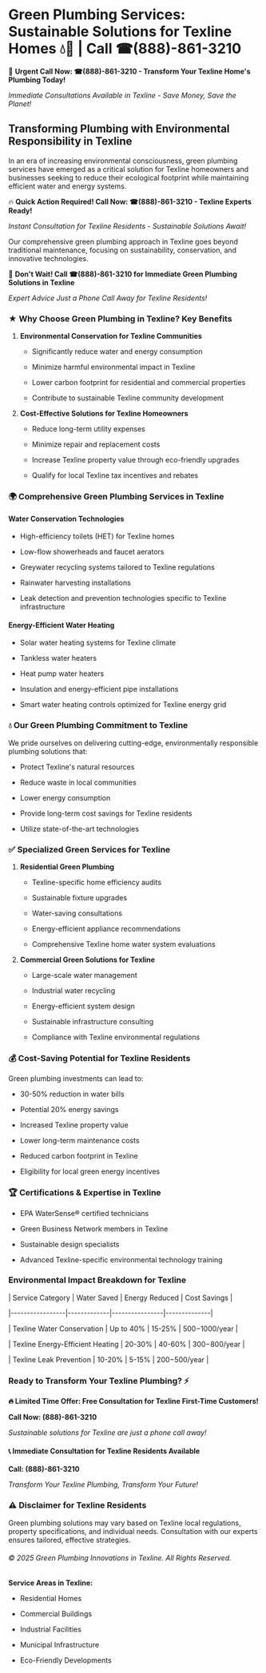 # Green Plumbing Services: Sustainable Solutions for Texline Homes 💧🌿 | Call ☎(888)-861-3210

🚨 **Urgent Call Now: ☎(888)-861-3210 - Transform Your Texline Home's Plumbing Today!**
*Immediate Consultations Available in Texline - Save Money, Save the Planet!*

## Transforming Plumbing with Environmental Responsibility in Texline

In an era of increasing environmental consciousness, green plumbing services have emerged as a critical solution for Texline homeowners and businesses seeking to reduce their ecological footprint while maintaining efficient water and energy systems. 

🔥 **Quick Action Required! Call Now: ☎(888)-861-3210 - Texline Experts Ready!**
*Instant Consultation for Texline Residents - Sustainable Solutions Await!*

Our comprehensive green plumbing approach in Texline goes beyond traditional maintenance, focusing on sustainability, conservation, and innovative technologies.

🚨 **Don't Wait! Call ☎(888)-861-3210 for Immediate Green Plumbing Solutions in Texline**
*Expert Advice Just a Phone Call Away for Texline Residents!*

### ★ Why Choose Green Plumbing in Texline? Key Benefits

1. **Environmental Conservation for Texline Communities** 
   - Significantly reduce water and energy consumption
   - Minimize harmful environmental impact in Texline
   - Lower carbon footprint for residential and commercial properties
   - Contribute to sustainable Texline community development

2. **Cost-Effective Solutions for Texline Homeowners** 
   - Reduce long-term utility expenses
   - Minimize repair and replacement costs
   - Increase Texline property value through eco-friendly upgrades
   - Qualify for local Texline tax incentives and rebates

### 🌍 Comprehensive Green Plumbing Services in Texline

#### Water Conservation Technologies
- High-efficiency toilets (HET) for Texline homes
- Low-flow showerheads and faucet aerators
- Greywater recycling systems tailored to Texline regulations
- Rainwater harvesting installations
- Leak detection and prevention technologies specific to Texline infrastructure

#### Energy-Efficient Water Heating
- Solar water heating systems for Texline climate
- Tankless water heaters
- Heat pump water heaters
- Insulation and energy-efficient pipe installations
- Smart water heating controls optimized for Texline energy grid

### 💧 Our Green Plumbing Commitment to Texline

We pride ourselves on delivering cutting-edge, environmentally responsible plumbing solutions that:
- Protect Texline's natural resources
- Reduce waste in local communities
- Lower energy consumption
- Provide long-term cost savings for Texline residents
- Utilize state-of-the-art technologies

### ✅ Specialized Green Services for Texline

1. **Residential Green Plumbing**
   - Texline-specific home efficiency audits
   - Sustainable fixture upgrades
   - Water-saving consultations
   - Energy-efficient appliance recommendations
   - Comprehensive Texline home water system evaluations

2. **Commercial Green Solutions for Texline**
   - Large-scale water management
   - Industrial water recycling
   - Energy-efficient system design
   - Sustainable infrastructure consulting
   - Compliance with Texline environmental regulations

### 💰 Cost-Saving Potential for Texline Residents

Green plumbing investments can lead to:
- 30-50% reduction in water bills
- Potential 20% energy savings
- Increased Texline property value
- Lower long-term maintenance costs
- Reduced carbon footprint in Texline
- Eligibility for local green energy incentives

### 🏆 Certifications & Expertise in Texline

- EPA WaterSense® certified technicians
- Green Business Network members in Texline
- Sustainable design specialists
- Advanced Texline-specific environmental technology training

### Environmental Impact Breakdown for Texline

| Service Category | Water Saved | Energy Reduced | Cost Savings |
|-----------------|-------------|----------------|--------------|
| Texline Water Conservation | Up to 40% | 15-25% | $500-$1000/year |
| Texline Energy-Efficient Heating | 20-30% | 40-60% | $300-$800/year |
| Texline Leak Prevention | 10-20% | 5-15% | $200-$500/year |

### Ready to Transform Your Texline Plumbing? ⚡

**🔥 Limited Time Offer: Free Consultation for Texline First-Time Customers!**

**Call Now: (888)-861-3210**
*Sustainable solutions for Texline are just a phone call away!*

#### 📞 Immediate Consultation for Texline Residents Available

**Call: (888)-861-3210**
*Transform Your Texline Plumbing, Transform Your Future!*

### ⚠️ Disclaimer for Texline Residents

Green plumbing solutions may vary based on Texline local regulations, property specifications, and individual needs. Consultation with our experts ensures tailored, effective strategies.

###### © 2025 Green Plumbing Innovations in Texline. All Rights Reserved.

**Service Areas in Texline:** 
- Residential Homes
- Commercial Buildings
- Industrial Facilities
- Municipal Infrastructure
- Eco-Friendly Developments
